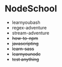 # NodeSchool
- learnyoubash
- regex-adventure
- stream-adventure
- ~~how-to-npm~~
- ~~javascripting~~
- ~~learn-sass~~
- ~~learnyounode~~
- ~~test anything~~
